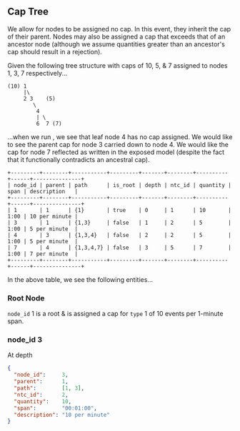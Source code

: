

## Cap Tree

We allow for nodes to be assigned no cap. In this event, they inherit the cap of their parent. Nodes may also be assigned a cap that exceeds that of an ancestor node (although we assume quantities greater than an ancestor's cap should result in a rejection).

Given the following tree structure with caps of 10, 5, & 7 assigned to nodes 1, 3, 7 respectively... 

```
(10) 1
     |\
     2 3    (5)
        \
         4
         | \
         6  7 (7)
```

...when we run <some query>, we see that leaf node 4 has no cap assigned. We would like to see the parent cap for node 3 carried down to node 4. We would like the cap for node 7 reflected as written in the exposed model (despite the fact that it functionally contradicts an ancestral cap).
```
+---------+--------+-----------+---------+-------+--------+----------+------+---------------+
| node_id | parent | path      | is_root | depth | ntc_id | quantity | span | description   |
+---------+--------+-----------+---------+-------+--------+----------+------+---------------+
| 1       | 1      | {1}       | true    | 0     | 1      | 10       | 1:00 | 10 per minute |
| 3       | 1      | {1,3}     | false   | 1     | 2      | 5        | 1:00 | 5 per minute  |
| 4       | 3      | {1,3,4}   | false   | 2     | 2      | 5        | 1:00 | 5 per minute  |
| 7       | 4      | {1,3,4,7} | false   | 3     | 5      | 7        | 1:00 | 7 per minute  |
+---------+--------+-----------+---------+-------+--------+----------+------+---------------+
```

In the above table, we see the following entities...

### Root Node

`node_id` 1 is a root & is assigned a cap for `type` 1 of 10 events per 1-minute span.

### node_id 3

At depth 

```json
{
  "node_id":     3,
  "parent":      1,
  "path":        [1, 3],
  "ntc_id":      2,
  "quantity":    10,
  "span":        "00:01:00",
  "description": "10 per minute"
}
```
